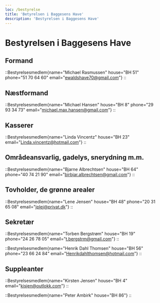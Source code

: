 ```yaml
---
loc: /bestyrelse
title: 'Betyrelsen i Baggesens Have'
description: 'Bestyrelsen i Baggesens Have'
---
```

# Bestyrelsen i Baggesens Have


## Formand

::Bestyrelsesmedlem{name="Michael Rasmussen" house="BH 51" phone="51 70 64 60" email="ewaldshave70@gmail.com"}
::


## Næstformand

::Bestyrelsesmedlem{name="Michael Hansen" house="BH 8" phone="29 93 34 73" email="michael.max.hansen@gmail.com"}
::

## Kasserer

::Bestyrelsesmedlem{name="Linda Vincentz" house="BH 23" email="Linda.vincentz@hotmail.com"}
::

## Områdeansvarlig, gadelys, snerydning m.m.

::Bestyrelsesmedlem{name="Bjarne Albrechtsen" house="BH 64" phone="40 74 21 90" email="birbjar.albrechtsen@gmail.com"}
::

## Tovholder, de grønne arealer

::Bestyrelsesmedlem{name="Lene Jensen" house="BH 48" phone="20 31 65 08" email="jplej@privat.dk"}
::

## Sekretær

::Bestyrelsesmedlem{name="Torben Bergstrøm" house="BH 19" phone="24 26 78 05" email="t.bergstrm@gmail.com"}
::

::Bestyrelsesmedlem{name="Henrik Dahl Thomsen" house="BH 56" phone="23 66 24 84" email="Henrikdahlthomsen@hotmail.com"}
::

## Suppleanter

::Bestyrelsesmedlem{name="Kirsten Jensen" house="BH 4" email="kisjen@outlokk.com"}
::

::Bestyrelsesmedlem{name="Peter Ambirk" house="BH 86"}
::
